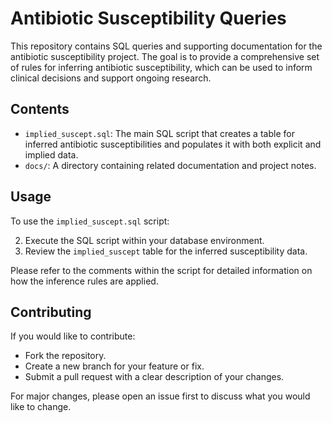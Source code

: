 # Antibiotic Susceptibility Queries

This repository contains SQL queries and supporting documentation for the antibiotic susceptibility project. 
The goal is to provide a comprehensive set of rules for inferring antibiotic susceptibility, which can be used to inform clinical decisions and support ongoing research.

## Contents

- `implied_suscept.sql`: The main SQL script that creates a table for inferred antibiotic susceptibilities and populates it with both explicit and implied data.
- `docs/`: A directory containing related documentation and project notes.

## Usage

To use the `implied_suscept.sql` script:

2. Execute the SQL script within your database environment.
3. Review the `implied_suscept` table for the inferred susceptibility data.

Please refer to the comments within the script for detailed information on how the inference rules are applied.

## Contributing

If you would like to contribute:

- Fork the repository.
- Create a new branch for your feature or fix.
- Submit a pull request with a clear description of your changes.

For major changes, please open an issue first to discuss what you would like to change.


